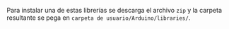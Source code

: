 Para instalar una de estas librerías se descarga el archivo `zip` y la carpeta resultante se pega en  `carpeta de usuario/Arduino/libraries/`.
